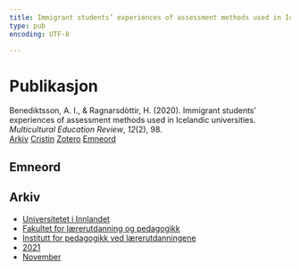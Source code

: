 ```yaml
---
title: Immigrant students’ experiences of assessment methods used in Icelandic universities
type: pub
encoding: UTF-8

---
```

<h1>Publikasjon</h1>
<article id="csl-bib-container-JXDNA6T5" class="csl-bib-container">
  <div class="csl-bib-body"> <div class="csl-entry">Benediktsson, A. I., &#38; Ragnarsdòttir, H. (2020). Immigrant students’ experiences of assessment methods used in Icelandic universities. <i>Multicultural Education Review</i>, <i>12</i>(2), 98.</div> </div>
  <div class="csl-bib-buttons">
    <a href="#taxonomy-article-JXDNA6T5" alt="archive" class="csl-bib-button">Arkiv</a>
    <a href="https://app.cristin.no/results/show.jsf?id=1951073" alt="Cristin" class="csl-bib-button">Cristin</a>
    <a href="http://zotero.org/groups/5881554/items/JXDNA6T5" alt="Zotero" class="csl-bib-button">Zotero</a>
    <a href="#keywords-article-JXDNA6T5" alt="keywords" class="csl-bib-button">Emneord</a>
  </div>
  <div id="csl-bib-meta-container-JXDNA6T5"></div>
</article>
<div id="csl-bib-meta-JXDNA6T5" class="csl-bib-meta">
  <article id="keywords-article-JXDNA6T5" class="keywords-article">
    <h1>Emneord</h1>
    
  </article>
  <article id="taxonomy-article-JXDNA6T5" class="taxonomy-article">
    <h1>Arkiv</h1>
    <ul>
      <li><a href="{{< params subfolder >}}nn/archive/?key=3DCRN523">Universitetet i Innlandet</a></li>
      <li><a href="{{< params subfolder >}}nn/archive/?key=WYNZA47F">Fakultet for lærerutdanning og pedagogikk</a></li>
      <li><a href="{{< params subfolder >}}nn/archive/?key=BKPR6TE7">Institutt for pedagogikk ved lærerutdanningene</a></li>
      <li><a href="{{< params subfolder >}}nn/archive/?key=F8UKZ6L4">2021</a></li>
      <li><a href="{{< params subfolder >}}nn/archive/?key=YMEYZCB3">November</a></li>
    </ul>
  </article>
</div>
